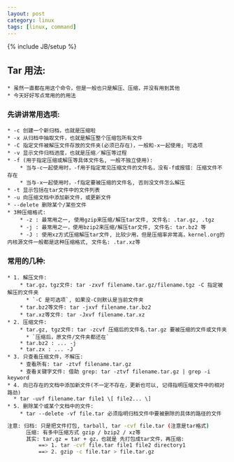 ```yaml
---
layout: post
category: linux
tags: [linux, command]
---
```

{% include JB/setup %}

## Tar 用法:
    * 虽然一直都在用这个命令，但是一般也只是解压、压缩，并没有用到其他
    * 今天好好写点常用的的用法

### 先讲讲常用选项:
    * -c 创建一个新归档，也就是压缩啦
    * -x 从归档中抽取文件，也就是解压整个压缩包所有文件
    * -C 指定文件被解压文件存放的文件夹(必须已存在)，一般和-x一起使用; 可选项
    * -v 显示文件归档进度，也就是压缩／解压等过程
    * -f (用于指定压缩或解压等具体文件名, 一般不独立使用):
        * 当与-c一起使用时，-f用于指定常见压缩文件的文件名，没有-f或报错: 压缩文件不存在
        * 当与-x一起使用时，-f指定要被压缩的文件名, 否则没文件怎么解压
    * -t 显示包括在tar文件中的文件列表
    * -u 向压缩文档中添加新文件，或更新文件
    * --delete 删除某个/某些文件
    * 3种压缩格式:
        * -z : 最常用之一, 使用gzip来压缩/解压tar文件, 文件名: .tar.gz, .tgz
        * -j : 最常用之一，使用bzip2来压缩/解压tar文件, 文件名: tar.bz2 等
        * -J : 使用xz方式压缩解压tar文件, 比较少用，但是压缩率非常高，kernel.org的内核源文件一般都是这种压缩格式, 文件名: .tar.xz等

### 常用的几种:
    * 1. 解压文件:
        * tar.gz，tgz文件: tar -zxvf filename.tar.gz/filename.tgz -C 指定被解压的文件夹
          * `-C 是可选项`, 如果没-C则默认是当前文件夹
        * tar.bz2等文件: tar -jxvf filename.tar.bz2
        * tar.xz等文件: tar -Jxvf filename.tar.xz
    * 2. 压缩文件:
        * tar.gz, tgz文件: tar -zcvf 压缩后的文件名.tar.gz 要被压缩的文件或文件夹
          * `压缩后，原文件/文件夹都还在`
        * tar.bz2 : ... -j
        * tar.zx : ... -J
    * 3. 只查看压缩文件，不解压:
        * 查看所有: tar -ztvf filename.tar.gz
        * 查看关键字文件: 借助 grep: tar -ztvf filename.tar.gz | grep -i keyword
    * 4. 向已存在的文档中添加新文件(不一定不存在，更新也可以, 记得指明压缩文件中的相对路劲)
      * tar -uvf filename.tar file1 \[ file2... \]
    * 5. 删除某个或某个文档中的文件:
        * tar --delete -vf file.tar 必须指明归档文件中要被删除的具体的路径的文件

```bash
注意: 归档: 只是把文件打包, tarball, tar -cvf file.tar (注意是tar格式)
      压缩: 有多中压缩方式 gzip / bzip2 / xz等
      其实: tar.gz = tar + gz，也就是 先打包成tar文件，再压缩:
          ==> 1. tar -cvf file.tar file1 file2 directory1
          ==> 2. gzip -c file.tar > file.tar.gz
```
